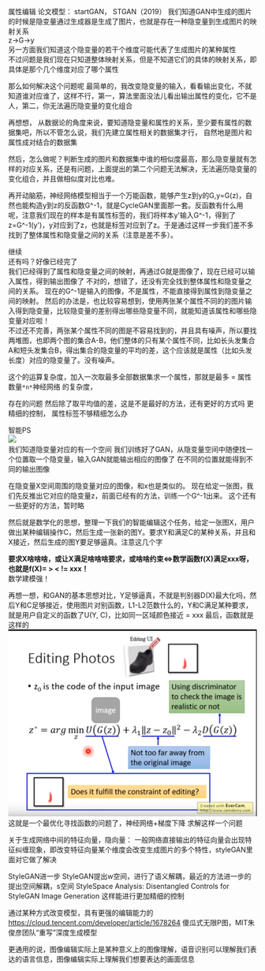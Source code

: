 属性编辑
论文模型：
startGAN， STGAN（2019）
我们知道GAN中生成的图片的时候是隐变量通过生成器是生成了图片，也就是存在一种隐变量到生成图片的映射关系  
z->G->y  
另一方面我们知道这个隐变量的若干个维度可能代表了生成图片的某种属性   
不过问题是我们现在只知道整体映射关系，但是不知道它们的具体的映射关系，即具体是那个几个维度对应了哪个属性

那么如何解决这个问题呢
最简单的，我改变隐变量的输入，看看输出变化，不就知道谁对应谁了，这样不行，第一，算法里面没法儿看出输出属性的变化，它不是人，第二，你无法遍历隐变量的变化组合

再想想，
从数据论的角度来说，要知道隐变量和属性的关系，至少要有属性的数据集吧，所以不管怎么说，我们先建立属性相关的数据集才行，
自然地是图片和属性成对结合的数据集
  
然后，怎么做呢？判断生成的图片和数据集中谁的相似度最高，那么隐变量就有怎样的对应关系，还是有问题，上面提出的第二个问题无法解决，无法遍历隐变量的变化组合，并且做相似度对比也难。

再开动脑筋，神经网络模型相当于一个万能函数，能够产生z到y的G,y=G(z)，自然也能构造y到z的反函数G^-1，就是CycleGAN里面那一套。反函数有什么用呢，注意我们现在的样本是有属性标签的，我们将样本y'输入G^-1，得到了z=G^-1(y')，y对应到了z，也就是标签对应到了z。于是通过这样一步我们差不多找到了整体属性和隐变量之间的关系（注意是差不多）。

继续  
还有吗？好像已经完了  
我们已经得到了属性和隐变量之间的映射，再通过G就是图像了，现在已经可以输入属性，得到输出图像了
不对的，想错了，还没有完全找到整体属性和隐变量之间的关系。
现在的G^-1是输入的图像，不是属性，不能直接得到属性到隐变量之间的映射。
然后的办法是，也比较容易想到，使用两张某个属性不同的的图片输入得到隐变量，比较隐变量的差别得出哪些隐变量不同，就能知道该属性和哪些隐变量对应啦！  
不过还不完善，两张某个属性不同的图是不容易找到的，并且具有噪声，所以要找两堆图，也即两个图的集合A-B，他们整体的只有某个属性不同，比如长头发集合A和短头发集合B，得出集合的隐变量的平均的差，这个应该就是属性（比如头发长度）对应的隐变量了。没有噪声。

这个的运算复杂度，加入一次取最多全部数据集求一个属性，那就是最多 = 属性数量`*n*`神经网络 的复杂度，

存在的问题 然后除了取平均值的差，这是不是最好的方法，还有更好的方式吗
更精细的控制，
属性标签不够精细怎么办



智能PS  
![](.李宏毅-智能编辑笔记_images/智能PS.png)  
我们知道隐变量对应的有一个空间
我们训练好了GAN，从隐变量空间中随便找一个位置取一个隐变量，输入GAN就能输出相应的图像了
在不同的位置就能得到不同的输出图像

在隐变量X空间周围的隐变量对应的图像，和x也是类似的。
现在给定一张图，我们先反推出它对应的隐变量z，前面已经有的方法，训练一个G^-1出来。
这个还有一些更好的方法，暂时略

然后就是数学化的思想，整理一下我们的智能编辑这个任务，给定一张图X，用户做出某种编辑操作C，然后生成一张新的图Y。要求Y和满足C的某种关系，并且和X接近，然后生成的图Y要足够逼真。注意这几个字  
  
**要求X啥啥啥，或让X满足啥啥啥要求，或啥啥约束<=>数学函数f(X)满足xxx呀，也就是f(X)= > < != xxx！**  
数学建模强！  

再想一想，和GAN的基本思想对比，Y足够逼真，不就是判别器D(X)最大化吗，然后Y和C足够接近，使用图片对别函数，L1-L2范数什么的，Y和C满足某种要求，就是用户自定义的函数了U(Y, C)，比如同一区域颜色接近 = xxx
最后，函数就是这样的
![](.李宏毅-智能编辑笔记_images/智能PS最后公式.png)  
这就是一个最优化寻找函数的问题了，神经网络+梯度下降
求解这样一个问题

关于生成网络中间的特征向量，隐向量：
一般网络直接输出的特征向量会出现特征纠缠现象，即改变特征向量某个维度会改变生成图片的多个特性，styleGAN里面对它做了解决

StyleGAN进一步
StyleGAN提出w空间，进行了语义解耦，最近的方法进一步的提出空间解耦，s空间
StyleSpace Analysis: Disentangled Controls for StyleGAN Image Generation
这样能进行更加精细的控制

通过某种方式改变模型，具有更强的编辑能力的
https://cloud.tencent.com/developer/article/1678264
傻瓜式无限P图，MIT朱俊彦团队“重写”深度生成模型

更通用的说，图像编辑实际上是某种意义上的图像理解，语音识别可以理解我们表达的语言信息，图像编辑实际上理解我们想要表达的画面信息